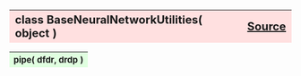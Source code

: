 ---
---
<br><br><br>

<a name="BaseNeuralNetworkUtilities"></a>
<table><thead style="background-color:#FFE0E0; width:100%; font-size:20px"><tr><th style="text-align:left">
<strong>class BaseNeuralNetworkUtilities(</strong> object )</th><th style="text-align:right"><a href=https://github.com/dokester/BayesicFitting/blob/master/BayesicFitting/source/NeuralNetUtilities.py target=_blank>Source</a></th></tr></thead></table>
<p>
<a name="pipe"></a>
<table><thead style="background-color:#E0FFE0; width:100%; font-size:15px"><tr><th style="text-align:left">
<strong>pipe(</strong> dfdr, drdp ) 
</th></tr></thead></table>
<p>

